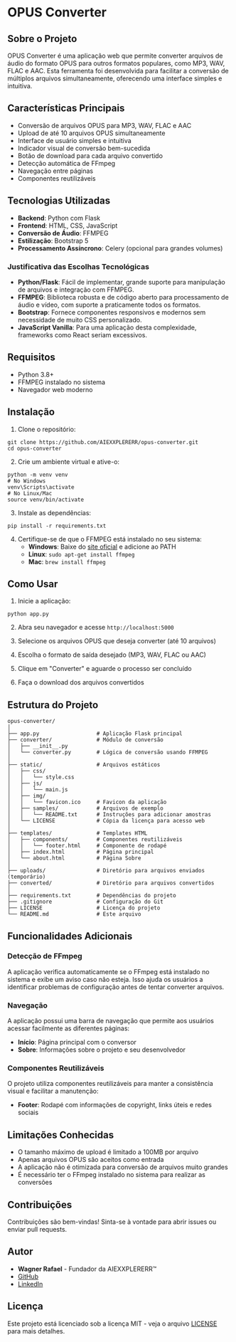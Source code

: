 # OPUS Converter

## Sobre o Projeto

OPUS Converter é uma aplicação web que permite converter arquivos de áudio do formato OPUS para outros formatos populares, como MP3, WAV, FLAC e AAC. Esta ferramenta foi desenvolvida para facilitar a conversão de múltiplos arquivos simultaneamente, oferecendo uma interface simples e intuitiva.

## Características Principais

- Conversão de arquivos OPUS para MP3, WAV, FLAC e AAC
- Upload de até 10 arquivos OPUS simultaneamente
- Interface de usuário simples e intuitiva
- Indicador visual de conversão bem-sucedida
- Botão de download para cada arquivo convertido
- Detecção automática de FFmpeg
- Navegação entre páginas
- Componentes reutilizáveis

## Tecnologias Utilizadas

- **Backend**: Python com Flask
- **Frontend**: HTML, CSS, JavaScript
- **Conversão de Áudio**: FFMPEG
- **Estilização**: Bootstrap 5
- **Processamento Assíncrono**: Celery (opcional para grandes volumes)

### Justificativa das Escolhas Tecnológicas

- **Python/Flask**: Fácil de implementar, grande suporte para manipulação de arquivos e integração com FFMPEG.
- **FFMPEG**: Biblioteca robusta e de código aberto para processamento de áudio e vídeo, com suporte a praticamente todos os formatos.
- **Bootstrap**: Fornece componentes responsivos e modernos sem necessidade de muito CSS personalizado.
- **JavaScript Vanilla**: Para uma aplicação desta complexidade, frameworks como React seriam excessivos.

## Requisitos

- Python 3.8+
- FFMPEG instalado no sistema
- Navegador web moderno

## Instalação

1. Clone o repositório:
```
git clone https://github.com/AIEXXPLERERR/opus-converter.git
cd opus-converter
```

2. Crie um ambiente virtual e ative-o:
```
python -m venv venv
# No Windows
venv\Scripts\activate
# No Linux/Mac
source venv/bin/activate
```

3. Instale as dependências:
```
pip install -r requirements.txt
```

4. Certifique-se de que o FFMPEG está instalado no seu sistema:
   - **Windows**: Baixe do [site oficial](https://ffmpeg.org/download.html) e adicione ao PATH
   - **Linux**: `sudo apt-get install ffmpeg`
   - **Mac**: `brew install ffmpeg`

## Como Usar

1. Inicie a aplicação:
```
python app.py
```

2. Abra seu navegador e acesse `http://localhost:5000`

3. Selecione os arquivos OPUS que deseja converter (até 10 arquivos)

4. Escolha o formato de saída desejado (MP3, WAV, FLAC ou AAC)

5. Clique em "Converter" e aguarde o processo ser concluído

6. Faça o download dos arquivos convertidos

## Estrutura do Projeto

```
opus-converter/
│
├── app.py                  # Aplicação Flask principal
├── converter/              # Módulo de conversão
│   ├── __init__.py
│   └── converter.py        # Lógica de conversão usando FFMPEG
│
├── static/                 # Arquivos estáticos
│   ├── css/
│   │   └── style.css
│   ├── js/
│   │   └── main.js
│   ├── img/
│   │   └── favicon.ico     # Favicon da aplicação
│   ├── samples/            # Arquivos de exemplo
│   │   └── README.txt      # Instruções para adicionar amostras
│   └── LICENSE             # Cópia da licença para acesso web
│
├── templates/              # Templates HTML
│   ├── components/         # Componentes reutilizáveis
│   │   └── footer.html     # Componente de rodapé
│   ├── index.html          # Página principal
│   └── about.html          # Página Sobre
│
├── uploads/                # Diretório para arquivos enviados (temporário)
├── converted/              # Diretório para arquivos convertidos
│
├── requirements.txt        # Dependências do projeto
├── .gitignore              # Configuração do Git
├── LICENSE                 # Licença do projeto
└── README.md               # Este arquivo
```

## Funcionalidades Adicionais

### Detecção de FFmpeg

A aplicação verifica automaticamente se o FFmpeg está instalado no sistema e exibe um aviso caso não esteja. Isso ajuda os usuários a identificar problemas de configuração antes de tentar converter arquivos.

### Navegação

A aplicação possui uma barra de navegação que permite aos usuários acessar facilmente as diferentes páginas:
- **Início**: Página principal com o conversor
- **Sobre**: Informações sobre o projeto e seu desenvolvedor

### Componentes Reutilizáveis

O projeto utiliza componentes reutilizáveis para manter a consistência visual e facilitar a manutenção:
- **Footer**: Rodapé com informações de copyright, links úteis e redes sociais

## Limitações Conhecidas

- O tamanho máximo de upload é limitado a 100MB por arquivo
- Apenas arquivos OPUS são aceitos como entrada
- A aplicação não é otimizada para conversão de arquivos muito grandes
- É necessário ter o FFmpeg instalado no sistema para realizar as conversões

## Contribuições

Contribuições são bem-vindas! Sinta-se à vontade para abrir issues ou enviar pull requests.

## Autor

- **Wagner Rafael** - Fundador da AIEXXPLERERR™
- [GitHub](https://github.com/AIEXXPLERERR)
- [LinkedIn](https://linkedin.com/in/wagner-rafael)

## Licença

Este projeto está licenciado sob a licença MIT - veja o arquivo [LICENSE](LICENSE) para mais detalhes. 